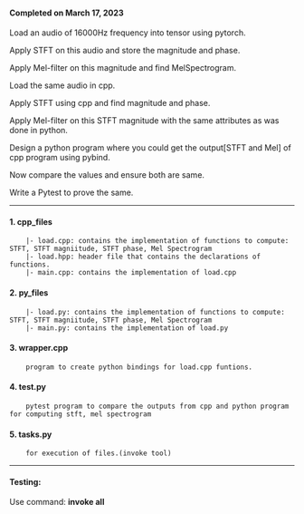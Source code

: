#### Completed on March 17, 2023

Load an audio of 16000Hz frequency into tensor using pytorch.

Apply STFT on this audio and store the magnitude and phase.

Apply Mel-filter on this magnitude and find MelSpectrogram.

Load the same audio in cpp.

Apply STFT using cpp and find magnitude and phase.

Apply Mel-filter on this STFT magnitude with the same attributes as was done in python.

Design a python program where you could get the output[STFT and Mel] of cpp program using pybind.

Now compare the values and ensure both are same.

Write a Pytest to prove the same.


----
#### 1. cpp_files
        |- load.cpp: contains the implementation of functions to compute: STFT, STFT magniitude, STFT phase, Mel Spectrogram
        |- load.hpp: header file that contains the declarations of functions.
        |- main.cpp: contains the implementation of load.cpp


#### 2. py_files
        |- load.py: contains the implementation of functions to compute: STFT, STFT magniitude, STFT phase, Mel Spectrogram
        |- main.py: contains the implementation of load.py


#### 3. wrapper.cpp
        program to create python bindings for load.cpp funtions.

#### 4. test.py 
        pytest program to compare the outputs from cpp and python program for computing stft, mel spectrogram

#### 5. tasks.py
        for execution of files.(invoke tool)


---
#### Testing:

Use command: **invoke all**

